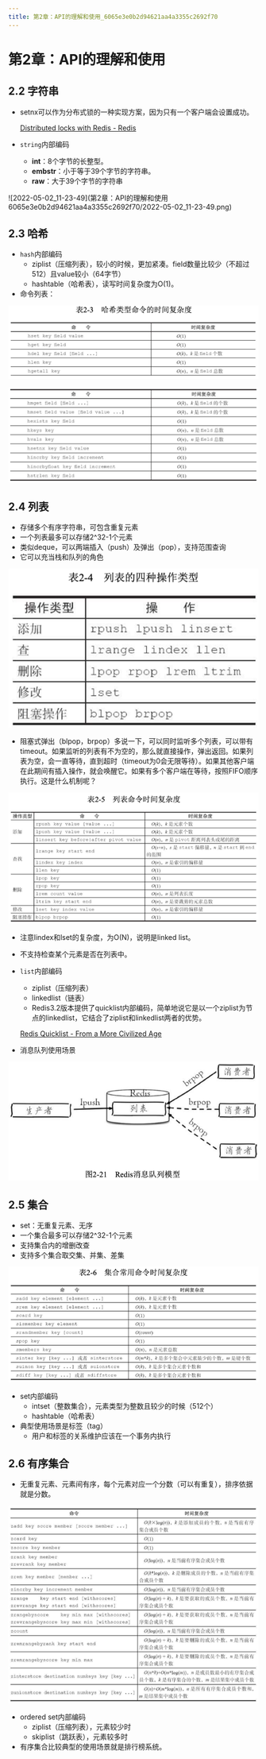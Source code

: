 ```yaml
---
title: 第2章：API的理解和使用_6065e3e0b2d94621aa4a3355c2692f70
---
```


# 第2章：API的理解和使用

## 2.2 字符串

- setnx可以作为分布式锁的一种实现方案，因为只有一个客户端会设置成功。
    
    [Distributed locks with Redis - Redis](http://redis.io/topics/distlock)
    
- `string`内部编码
    - **int**：8个字节的长整型。
    - **embstr**：小于等于39个字节的字符串。
    - **raw**：大于39个字节的字符串

![2022-05-02_11-23-49](第2章：API的理解和使用 6065e3e0b2d94621aa4a3355c2692f70/2022-05-02_11-23-49.png)

## 2.3 哈希

- `hash`内部编码
    - ziplist（压缩列表），较小的时候，更加紧凑。field数量比较少（不超过512）且value较小（64字节）
    - hashtable（哈希表），读写时间复杂度为O(1)。
- 命令列表：

![Untitled 1](assets/5a6635eb7e188f21d19640f91dd5e6e6.png)

![Untitled 2](assets/e7deb2dd45724dbdc170005cd16db2a3.png)

## 2.4 列表

- 存储多个有序字符串，可包含重复元素
- 一个列表最多可以存储2^32-1个元素
- 类似deque，可以两端插入（push）及弹出（pop），支持范围查询
- 它可以充当栈和队列的角色

![Untitled 3](assets/7a028a499a38f26573a5ce71b1e20ab9.png)

- 阻塞式弹出（blpop，brpop）多说一下，可以同时监听多个列表，可以带有timeout。如果监听的列表有不为空的，那么就直接操作，弹出返回。如果列表为空，会一直等待，直到超时（timeout为0会无限等待）。如果其他客户端在此期间有插入操作，就会唤醒它。如果有多个客户端在等待，按照FIFO顺序执行。这是什么机制呢？

![Untitled 4](assets/9ca4b3c43773126a58a3fc2dfdb865ad.png)

- 注意lindex和lset的复杂度，为O(N)，说明是linked list。
- 不支持检查某个元素是否在列表中。
- `list`内部编码
    - ziplist（压缩列表）
    - linkedlist（链表）
    - Redis3.2版本提供了quicklist内部编码，简单地说它是以一个ziplist为节点的linkedlist，它结合了ziplist和linkedlist两者的优势。
    
    [Redis Quicklist - From a More Civilized Age](https://matt.sh/redis-quicklist)
    
- 消息队列使用场景

![Untitled 5](assets/7594dee915091b0542382535590e1a4e.png)

## 2.5 集合

- set：无重复元素、无序
- 一个集合最多可以存储2^32-1个元素
- 支持集合内的增删改查
- 支持多个集合取交集、并集、差集

![Untitled 6](assets/e26e8ba622a4ed4bf7210285c35ddfde.png)

- set内部编码
    - intset（整数集合），元素类型为整数且较少的时候（512个）
    - hashtable（哈希表）
- 典型使用场景是标签（tag）
    - 用户和标签的关系维护应该在一个事务内执行

## 2.6 有序集合

- 无重复元素、元素间有序，每个元素对应一个分数（可以有重复），排序依据就是分数。

![Untitled 7](assets/902eec1ab3aca9d0052f8f07e4a37a95.png)

- ordered set内部编码
    - ziplist（压缩列表），元素较少时
    - skiplist（跳跃表），元素较多时
- 有序集合比较典型的使用场景就是排行榜系统。